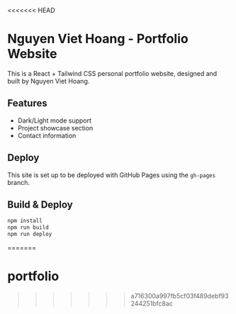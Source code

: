 <<<<<<< HEAD
# Nguyen Viet Hoang - Portfolio Website

This is a React + Tailwind CSS personal portfolio website, designed and built by Nguyen Viet Hoang.

## Features

- Dark/Light mode support
- Project showcase section
- Contact information

## Deploy

This site is set up to be deployed with GitHub Pages using the `gh-pages` branch.

## Build & Deploy

```bash
npm install
npm run build
npm run deploy
```
=======
# portfolio
>>>>>>> a716300a997fb5cf03f489debf93244251bfc8ac
